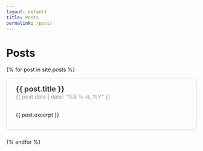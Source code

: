 ```yaml
---
layout: default
title: Posts
permalink: /post/
---
```

# Posts

{% for post in site.posts %}
<div style="
  border: 1px solid #e0e0e0;
  border-radius: 8px;
  box-shadow: 0 2px 5px rgba(0,0,0,0.05);
  padding: 1rem 1.5rem;
  margin-bottom: 1.5rem;
">

  <a href="{{ post.url | relative_url }}" style="font-size: 1.2rem; font-weight: bold; color: #333; text-decoration: none;">
    {{ post.title }}
  </a><br>

  <span style="color: #999; font-size: 0.9rem;">
    {{ post.date | date: "%B %-d, %Y" }}
  </span><br><br>

  {{ post.excerpt }}

</div>
{% endfor %}
